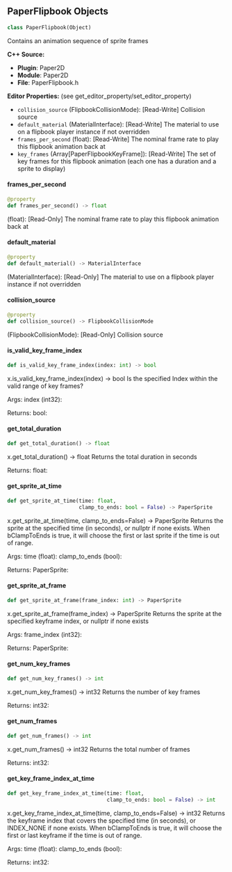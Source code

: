 ## PaperFlipbook Objects

```python
class PaperFlipbook(Object)
```

Contains an animation sequence of sprite frames

**C++ Source:**

- **Plugin**: Paper2D
- **Module**: Paper2D
- **File**: PaperFlipbook.h

**Editor Properties:** (see get_editor_property/set_editor_property)

- ``collision_source`` (FlipbookCollisionMode):  [Read-Write] Collision source
- ``default_material`` (MaterialInterface):  [Read-Write] The material to use on a flipbook player instance if not overridden
- ``frames_per_second`` (float):  [Read-Write] The nominal frame rate to play this flipbook animation back at
- ``key_frames`` (Array[PaperFlipbookKeyFrame]):  [Read-Write] The set of key frames for this flipbook animation (each one has a duration and a sprite to display)

<a id="unreal.PaperFlipbook.frames_per_second"></a>

#### frames_per_second

```python
@property
def frames_per_second() -> float
```

(float):  [Read-Only] The nominal frame rate to play this flipbook animation back at

<a id="unreal.PaperFlipbook.default_material"></a>

#### default_material

```python
@property
def default_material() -> MaterialInterface
```

(MaterialInterface):  [Read-Only] The material to use on a flipbook player instance if not overridden

<a id="unreal.PaperFlipbook.collision_source"></a>

#### collision_source

```python
@property
def collision_source() -> FlipbookCollisionMode
```

(FlipbookCollisionMode):  [Read-Only] Collision source

<a id="unreal.PaperFlipbook.is_valid_key_frame_index"></a>

#### is_valid_key_frame_index

```python
def is_valid_key_frame_index(index: int) -> bool
```

x.is_valid_key_frame_index(index) -> bool
Is the specified Index within the valid range of key frames?

Args:
    index (int32): 

Returns:
    bool:

<a id="unreal.PaperFlipbook.get_total_duration"></a>

#### get_total_duration

```python
def get_total_duration() -> float
```

x.get_total_duration() -> float
Returns the total duration in seconds

Returns:
    float:

<a id="unreal.PaperFlipbook.get_sprite_at_time"></a>

#### get_sprite_at_time

```python
def get_sprite_at_time(time: float,
                       clamp_to_ends: bool = False) -> PaperSprite
```

x.get_sprite_at_time(time, clamp_to_ends=False) -> PaperSprite
Returns the sprite at the specified time (in seconds), or nullptr if none exists.
When bClampToEnds is true, it will choose the first or last sprite if the time is out of range.

Args:
    time (float): 
    clamp_to_ends (bool): 

Returns:
    PaperSprite:

<a id="unreal.PaperFlipbook.get_sprite_at_frame"></a>

#### get_sprite_at_frame

```python
def get_sprite_at_frame(frame_index: int) -> PaperSprite
```

x.get_sprite_at_frame(frame_index) -> PaperSprite
Returns the sprite at the specified keyframe index, or nullptr if none exists

Args:
    frame_index (int32): 

Returns:
    PaperSprite:

<a id="unreal.PaperFlipbook.get_num_key_frames"></a>

#### get_num_key_frames

```python
def get_num_key_frames() -> int
```

x.get_num_key_frames() -> int32
Returns the number of key frames

Returns:
    int32:

<a id="unreal.PaperFlipbook.get_num_frames"></a>

#### get_num_frames

```python
def get_num_frames() -> int
```

x.get_num_frames() -> int32
Returns the total number of frames

Returns:
    int32:

<a id="unreal.PaperFlipbook.get_key_frame_index_at_time"></a>

#### get_key_frame_index_at_time

```python
def get_key_frame_index_at_time(time: float,
                                clamp_to_ends: bool = False) -> int
```

x.get_key_frame_index_at_time(time, clamp_to_ends=False) -> int32
Returns the keyframe index that covers the specified time (in seconds), or INDEX_NONE if none exists.
When bClampToEnds is true, it will choose the first or last keyframe if the time is out of range.

Args:
    time (float): 
    clamp_to_ends (bool): 

Returns:
    int32:

<a id="unreal.PaperFlipbookActor"></a>